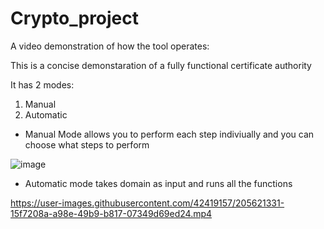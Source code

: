 # Crypto_project

A video demonstration of how the tool operates:

This is a concise demonstaration of a fully functional certificate authority

It has 2 modes: 
1. Manual 
2. Automatic

* Manual Mode allows you to perform each step indiviually and you can choose what steps to perform 

![image](https://user-images.githubusercontent.com/42419157/205622189-90e54768-4457-4414-b3c2-b7b014436f7e.png)

* Automatic mode takes domain as input and runs all the functions 

https://user-images.githubusercontent.com/42419157/205621331-15f7208a-a98e-49b9-b817-07349d69ed24.mp4

